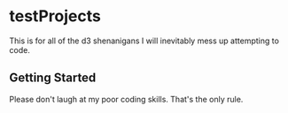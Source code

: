 # testProjects
This is for all of the d3 shenanigans I will inevitably mess up attempting to code.
## Getting Started
Please don't laugh at my poor coding skills. That's the only rule.
